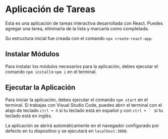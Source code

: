 # Aplicación de Tareas
Esta es una aplicación de tareas interactiva desarrollada con React. Puedes agregar una tarea, eliminarla de la lista y marcarla como completada.

Su estructura inicial fue creada con el comando `npx create-react-app`.

## Instalar Módulos
Para instalar los módulos necesarios para la aplicación, debes ejecutar el comando `npm install`o `npm i` en el terminal.

## Ejecutar la Aplicación
Para iniciar la aplicación, debes ejecutar el comando `npm start` en el terminal. Si trabajas con Visual Studio Code, puedes abrir el terminal con el atajo de teclado `ctrl + ñ` si tu teclado está en español y con ``ctrl + ` `` si tu teclado está en inglés.

La aplicación se abrirá automáticamente en el navegador configurado por defecto en tu dispositivo y se ejecutará en `localhost:3000`.